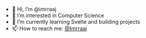 - 👋 Hi, I’m @imrraaj
- 👀 I’m interested in Computer Science 
- 🌱 I’m currently learning Svelte and building projects
- 📫 How to reach me: [@Imrraaj](https://twitter.com/imrraaj)

<!---
imrraaj/imrraaj is a ✨ special ✨ repository because its `README.md` (this file) appears on your GitHub profile.
You can click the Preview link to take a look at your changes.
--->
